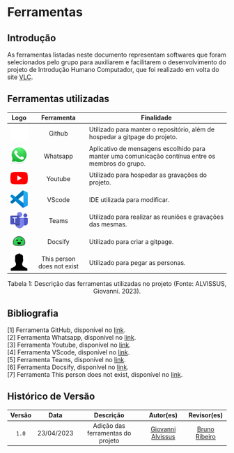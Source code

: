# Ferramentas

## Introdução

  As ferramentas listadas neste documento representam softwares que foram selecionados pelo grupo para auxiliarem e facilitarem o
  desenvolvimento do projeto de Introdução Humano Computador, que foi realizado em volta do site [VLC](https://www.videolan.org/).

## Ferramentas utilizadas

| Logo | Ferramenta | Finalidade |
| :-----: | :----: | ----------- |
| <img src="../img/icon/icon-github.png" alt="Github" width=50px> | Github  | Utilizado para manter o repositório, além de hospedar a gitpage do projeto. |
| <img src="../img/icon/icon-whatsapp.png" alt="Whatsapp" width=50px> | Whatsapp | Aplicativo de mensagens escolhido para manter uma comunicação contínua entre os membros do grupo. |
| <img src="../img/icon/icon-youtube.png" alt="YouTube" width=50px> | Youtube | Utilizado para hospedar as gravações do projeto. |
| <img src="../img/icon/icon-vscode.png" alt="VScode" width=50px> | VScode | IDE utilizada para modificar. |
| <img src="../img/icon/icon-teams.png" alt="Teams" width=50px> | Teams | Utilizado para realizar as reuniões e gravações das mesmas. |
| <img src="../img/icon/icon-docsify.png" alt="Docsify" width=50px> | Docsify | Utilizado para criar a gitpage. |
| <img src="../img/icon/icon-thisperson.png" alt="This person does not exist" width=50px> | This person does not exist | Utilizado para pegar as personas. |

<div align= "center">
<p>Tabela 1: Descrição das ferramentas utilizadas no projeto (Fonte: ALVISSUS, Giovanni. 2023). </p>
</div>

## Bibliografia

[1] Ferramenta GitHub, disponível no [link](https://github.com). <br/>
[2] Ferramenta Whatsapp, disponível no [link](https://www.whatsapp.com/). <br/>
[3] Ferramenta Youtube, disponível no [link](https://youtube.com). <br/>
[4] Ferramenta VScode, disponível no [link](https://code.visualstudio.com/). <br/>
[5] Ferramenta Teams, disponível no [link](https://www.microsoft.com/pt-br/microsoft-teams/log-in). <br/>
[6] Ferramenta Docsify, disponível no [link](https://docsify.js.org). <br/>
[7] Ferramenta This person does not exist, disponível no [link](https://this-person-does-not-exist.com/en). <br/>

## Histórico de Versão

| Versão | Data | Descrição | Autor(es) | Revisor(es) |
| :-: | :-: | :-: | :-: | :-: |
| `1.0` | 23/04/2023 | Adição das ferramentas do projeto | [Giovanni Alvissus](https://github.com/giovanni1106) | [Bruno Ribeiro](https://github.com/BrunoRiibeiro) |